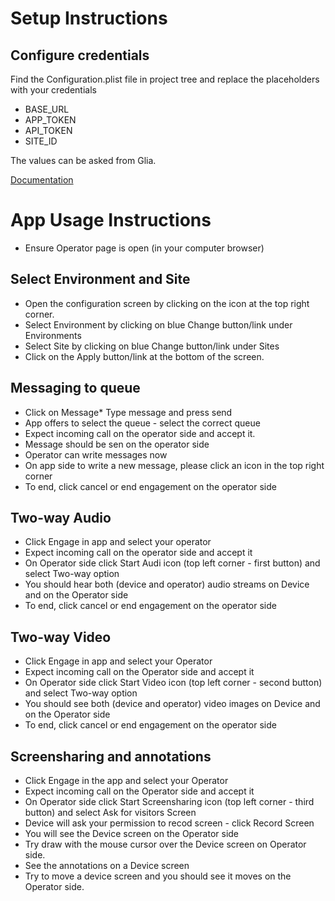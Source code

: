 # Setup Instructions

## Configure credentials
Find the Configuration.plist file in project tree and replace the placeholders with your credentials

* BASE_URL
* APP_TOKEN
* API_TOKEN
* SITE_ID

The values can be asked from Glia.

[Documentation](https://developer.glia.com/api-usage-refs/ios-api)

# App Usage Instructions

* Ensure Operator page is open (in your computer browser)

## Select Environment and Site
* Open the configuration screen by clicking on the icon at the top right corner.
* Select Environment by clicking on blue Change button/link under Environments
* Select Site by clicking on blue Change button/link under Sites
* Click on the Apply button/link at the bottom of the screen.

## Messaging to queue
* Click on Message* Type message and press send
* App offers to select the queue - select the correct queue
* Expect incoming call on the operator side and accept it.
* Message should be sen on the operator side
* Operator can write messages now
* On app side to write a new message, please click an icon in the top right corner
* To end, click cancel or end engagement on the operator side

## Two-way Audio
* Click Engage in app and select your operator
* Expect incoming call on the operator side and accept it
* On Operator side click Start Audi icon (top left corner - first button) and select Two-way option
* You should hear both (device and operator) audio streams on Device and on the Operator side
* To end, click cancel or end engagement on the operator side

## Two-way Video
* Click Engage in app and select your Operator
* Expect incoming call on the Operator side and accept it
* On Operator side click Start Video icon (top left corner - second button) and select Two-way option
* You should see both (device and operator) video images on Device and on the Operator side
* To end, click cancel or end engagement on the operator side

## Screensharing and annotations
* Click Engage in the app and select your Operator
* Expect incoming call on the Operator side and accept it
* On Operator side click Start Screensharing icon (top left corner - third button) and select Ask for visitors Screen
* Device will ask your permission to recod screen - click Record Screen
* You will see the Device screen on the Operator side
* Try draw with the mouse cursor over the Device screen on Operator side.
* See the annotations on a Device screen
* Try to move a device screen and you should see it moves on the Operator side.

